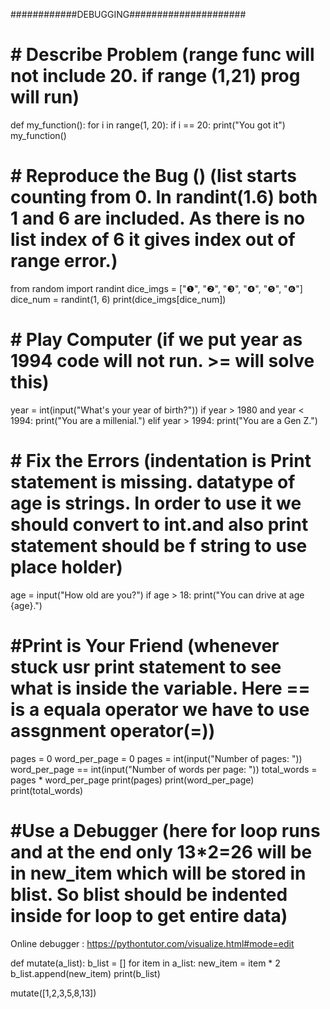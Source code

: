 ############DEBUGGING#####################

# # Describe Problem (range func will not include 20. if range (1,21) prog will run)
def my_function():
    for i in range(1, 20):
        if i == 20:
            print("You got it")
my_function()

# # Reproduce the Bug ()   (list starts counting from 0. In randint(1.6) both 1 and 6 are included. As there is no list index of 6 it gives index out of range error.)
from random import randint
dice_imgs = ["❶", "❷", "❸", "❹", "❺", "❻"]
dice_num = randint(1, 6)
print(dice_imgs[dice_num])

# # Play Computer  (if we put year as 1994 code will not run. >= will solve this)
year = int(input("What's your year of birth?"))
if year > 1980 and year < 1994:
  print("You are a millenial.")
elif year > 1994:
  print("You are a Gen Z.")

# # Fix the Errors  (indentation is Print statement is missing. datatype of age is strings. In order to use it we should convert to int.and also print statement should be f string to use place holder)
age = input("How old are you?")
if age > 18:
print("You can drive at age {age}.")

# #Print is Your Friend (whenever stuck usr print statement to see what is inside the variable. Here == is a equala operator we have to use assgnment operator(=))
pages = 0
word_per_page = 0
pages = int(input("Number of pages: "))
word_per_page == int(input("Number of words per page: "))
total_words = pages * word_per_page
print(pages)
print(word_per_page)
print(total_words)

# #Use a Debugger (here for loop runs and at the end only 13*2=26 will be in new_item which will be stored in blist. So blist should be indented inside for loop to get entire data)
Online debugger : https://pythontutor.com/visualize.html#mode=edit

def mutate(a_list):
    b_list = []
    for item in a_list:
        new_item = item * 2
    b_list.append(new_item)
    print(b_list)

mutate([1,2,3,5,8,13])